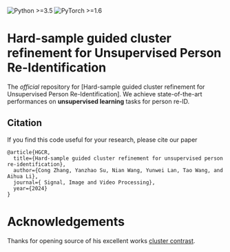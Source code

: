 ![Python >=3.5](https://img.shields.io/badge/Python->=3.6-blue.svg)
![PyTorch >=1.6](https://img.shields.io/badge/PyTorch->=1.6-yellow.svg)
# Hard-sample guided cluster refinement for Unsupervised Person Re-Identification

The *official* repository for [Hard-sample guided cluster refinement for Unsupervised Person Re-Identification]. We achieve state-of-the-art performances on **unsupervised learning** tasks for person re-ID.

## Citation

If you find this code useful for your research, please cite our paper
```
@article{HGCR,
  title={Hard-sample guided cluster refinement for unsupervised person re-identification},
  author={Cong Zhang, Yanzhao Su, Nian Wang, Yunwei Lan, Tao Wang, and Aihua Li},
  journal={ Signal, Image and Video Processing},
  year={2024}
}
```

# Acknowledgements

Thanks for opening source of his excellent works  [cluster contrast](https://github.com/alibaba/cluster-contrast-reid). 
